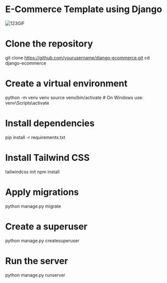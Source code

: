 # E-Commerce Template using Django

![123GIF](https://github.com/user-attachments/assets/d077c3b1-fe28-49c8-967f-d67a4ebb32a3)

# Clone the repository
git clone https://github.com/yourusername/django-ecommerce.git
cd django-ecommerce

# Create a virtual environment
python -m venv venv
source venv/bin/activate  # On Windows use: venv\Scripts\activate

# Install dependencies
pip install -r requirements.txt

# Install Tailwind CSS
tailwindcss init
npm install

# Apply migrations
python manage.py migrate

# Create a superuser
python manage.py createsuperuser

# Run the server
python manage.py runserver

